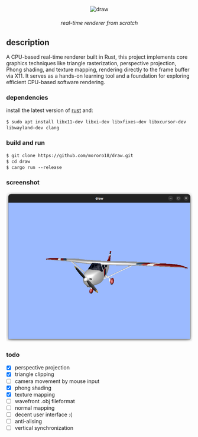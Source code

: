 
<p align="center">
<picture>
  <source width="300" media="(prefers-color-scheme: dark)" srcset="https://raw.githubusercontent.com/mororo18/draw/main/readme/logo-dark-mode.png">
  <source width="300" media="(prefers-color-scheme: light)" srcset="https://raw.githubusercontent.com/mororo18/draw/main/readme/logo-light-mode.png">
  <img alt="draw">
</picture>
</p>

<h6 align="center">
  real-time renderer from scratch 
</h6>

## description
A CPU-based real-time renderer built in Rust, this project implements core graphics techniques like triangle rasterization, perspective projection, Phong shading, and texture mapping, rendering directly to the frame buffer via X11. It serves as a hands-on learning tool and a foundation for exploring efficient CPU-based software rendering.

### dependencies
install the latest version of [rust](https://www.rust-lang.org/tools/install) and:
```console
$ sudo apt install libx11-dev libxi-dev libxfixes-dev libxcursor-dev libwayland-dev clang
```
### build and run
```console
$ git clone https://github.com/mororo18/draw.git
$ cd draw
$ cargo run --release
```

### screenshot

![alt text](https://github.com/mororo18/draw/blob/main/readme/airplane.png?raw=true)

### todo

- [x] perspective projection
- [x] triangle clipping
- [ ] camera movement by mouse input
- [x] phong shading
- [x] texture mapping
- [ ] wavefront .obj fileformat
- [ ] normal mapping
- [ ] decent user interface :(
- [ ] anti-alising
- [ ] vertical synchronization 
